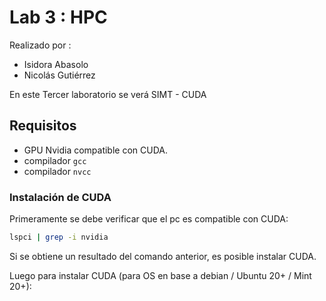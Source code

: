 # Lab 3 : HPC

Realizado por : 
- Isidora Abasolo
- Nicolás Gutiérrez


En este Tercer laboratorio se verá SIMT - CUDA

## Requisitos

- GPU Nvidia compatible con CUDA.
- compilador `gcc`
- compilador `nvcc`

### Instalación de CUDA

Primeramente se debe verificar que el pc es compatible con CUDA:
```sh
lspci | grep -i nvidia
```
Si se obtiene un resultado del comando anterior, es posible instalar CUDA.

Luego para instalar CUDA (para OS en base a debian / Ubuntu 20+ / Mint 20+):
```sh

```
